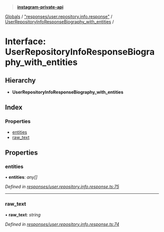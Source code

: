 > **[instagram-private-api](../README.md)**

[Globals](../README.md) / ["responses/user.repository.info.response"](../modules/_responses_user_repository_info_response_.md) / [UserRepositoryInfoResponseBiography_with_entities](_responses_user_repository_info_response_.userrepositoryinforesponsebiography_with_entities.md) /

# Interface: UserRepositoryInfoResponseBiography_with_entities

## Hierarchy

* **UserRepositoryInfoResponseBiography_with_entities**

## Index

### Properties

* [entities](_responses_user_repository_info_response_.userrepositoryinforesponsebiography_with_entities.md#entities)
* [raw_text](_responses_user_repository_info_response_.userrepositoryinforesponsebiography_with_entities.md#raw_text)

## Properties

###  entities

• **entities**: *any[]*

*Defined in [responses/user.repository.info.response.ts:75](https://github.com/dilame/instagram-private-api/blob/3e16058/src/responses/user.repository.info.response.ts#L75)*

___

###  raw_text

• **raw_text**: *string*

*Defined in [responses/user.repository.info.response.ts:74](https://github.com/dilame/instagram-private-api/blob/3e16058/src/responses/user.repository.info.response.ts#L74)*